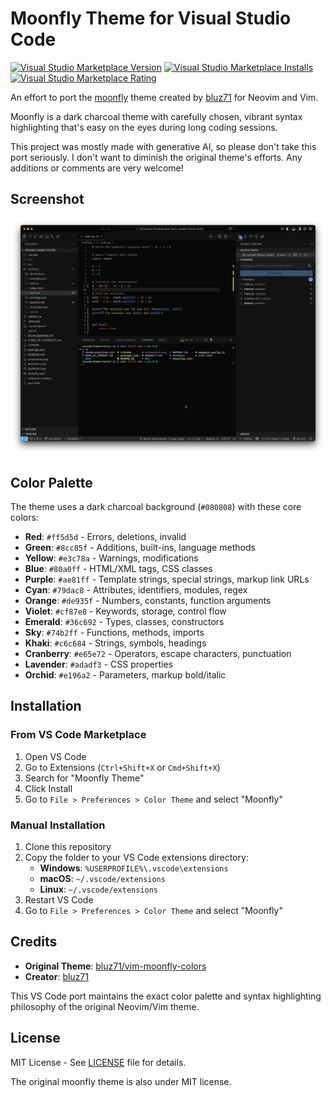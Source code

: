 # Moonfly Theme for Visual Studio Code

[![Visual Studio Marketplace Version](https://img.shields.io/visual-studio-marketplace/v/jgenc.moonfly-vscode-theme?style=flat&logo=visual-studio-code&logoColor=white&color=74b2ff)](https://marketplace.visualstudio.com/items?itemName=jgenc.moonfly-vscode-theme)
[![Visual Studio Marketplace Installs](https://img.shields.io/visual-studio-marketplace/i/jgenc.moonfly-vscode-theme?style=flat&logo=visual-studio-code&logoColor=white&color=36c692)](https://marketplace.visualstudio.com/items?itemName=jgenc.moonfly-vscode-theme)
[![Visual Studio Marketplace Rating](https://img.shields.io/visual-studio-marketplace/r/jgenc.moonfly-vscode-theme?style=flat&logo=visual-studio-code&logoColor=white&color=e3c78a)](https://marketplace.visualstudio.com/items?itemName=jgenc.moonfly-vscode-theme)

An effort to port the [moonfly](https://github.com/bluz71/vim-moonfly-colors) theme created by [bluz71](https://github.com/bluz71) for Neovim and Vim.

Moonfly is a dark charcoal theme with carefully chosen, vibrant syntax highlighting that's easy on the eyes during long coding sessions.

This project was mostly made with generative AI, so please don't take this port seriously. I don't want to diminish the original theme's efforts. Any additions or comments are very welcome!

## Screenshot

![Moonfly Theme Screenshot](./assets/vscode.png)

## Color Palette

The theme uses a dark charcoal background (`#080808`) with these core colors:

- **Red**: `#ff5d5d` - Errors, deletions, invalid
- **Green**: `#8cc85f` - Additions, built-ins, language methods
- **Yellow**: `#e3c78a` - Warnings, modifications
- **Blue**: `#80a0ff` - HTML/XML tags, CSS classes
- **Purple**: `#ae81ff` - Template strings, special strings, markup link URLs
- **Cyan**: `#79dac8` - Attributes, identifiers, modules, regex
- **Orange**: `#de935f` - Numbers, constants, function arguments
- **Violet**: `#cf87e8` - Keywords, storage, control flow
- **Emerald**: `#36c692` - Types, classes, constructors
- **Sky**: `#74b2ff` - Functions, methods, imports
- **Khaki**: `#c6c684` - Strings, symbols, headings
- **Cranberry**: `#e65e72` - Operators, escape characters, punctuation
- **Lavender**: `#adadf3` - CSS properties
- **Orchid**: `#e196a2` - Parameters, markup bold/italic

## Installation

### From VS Code Marketplace

1. Open VS Code
2. Go to Extensions (`Ctrl+Shift+X` or `Cmd+Shift+X`)
3. Search for "Moonfly Theme"
4. Click Install
5. Go to `File > Preferences > Color Theme` and select "Moonfly"

### Manual Installation

1. Clone this repository
2. Copy the folder to your VS Code extensions directory:
   - **Windows**: `%USERPROFILE%\.vscode\extensions`
   - **macOS**: `~/.vscode/extensions`
   - **Linux**: `~/.vscode/extensions`
3. Restart VS Code
4. Go to `File > Preferences > Color Theme` and select "Moonfly"

## Credits

- **Original Theme**: [bluz71/vim-moonfly-colors](https://github.com/bluz71/vim-moonfly-colors)
- **Creator**: [bluz71](https://github.com/bluz71)

This VS Code port maintains the exact color palette and syntax highlighting philosophy of the original Neovim/Vim theme.

## License

MIT License - See [LICENSE](LICENSE) file for details.

The original moonfly theme is also under MIT license.
